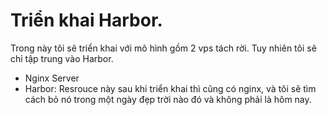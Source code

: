 # Triển khai Harbor.
Trong này tôi sẽ triển khai với mô hình gồm 2 vps tách rời. 
Tuy nhiên tôi sẽ chỉ tập trung vào Harbor.
- Nginx Server
- Harbor: Resrouce này sau khi triển khai thì cũng có nginx, và tôi sẽ tìm cách bỏ nó trong một ngày đẹp trời nào đó và không phải là hôm nay.
